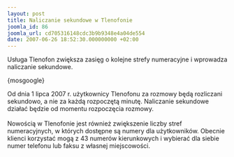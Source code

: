 ```yaml
---
layout: post
title: Naliczanie sekundowe w Tlenofonie
joomla_id: 86
joomla_url: cd705316148cdc3b9b9348e4a04de554
date: 2007-06-26 18:52:30.000000000 +02:00
---
```

Usługa Tlenofon zwiększa zasięg o kolejne strefy numeracyjne i wprowadza naliczanie sekundowe.<p>{mosgoogle}</p><p>Od dnia 1 lipca 2007 r. użytkownicy Tlenofonu za rozmowy będą rozliczani sekundowo, a nie za każdą rozpoczętą minutę. Naliczanie sekundowe działać będzie od momentu rozpoczęcia rozmowy.<br /><br /> Nowością w Tlenofonie jest r&oacute;wnież zwiększenie liczby stref numeracyjnych, w kt&oacute;rych dostępne są numery dla użytkownik&oacute;w. Obecnie klienci korzystać mogą z 43 numer&oacute;w kierunkowych i wybierać dla siebie numer telefonu lub faksu z własnej miejscowości. <br /></p>
